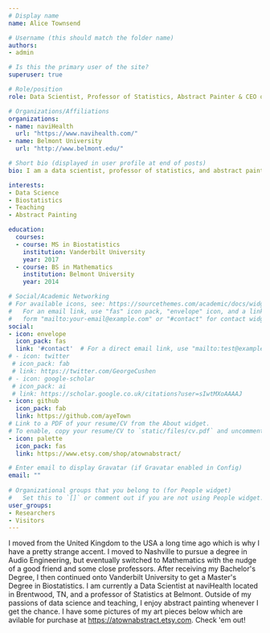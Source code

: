 ```yaml
---
# Display name
name: Alice Townsend

# Username (this should match the folder name)
authors:
- admin

# Is this the primary user of the site?
superuser: true

# Role/position
role: Data Scientist, Professor of Statistics, Abstract Painter & CEO of Kogu

# Organizations/Affiliations
organizations:
- name: naviHealth
  url: "https://www.navihealth.com/"
- name: Belmont University
  url: "http://www.belmont.edu/"

# Short bio (displayed in user profile at end of posts)
bio: I am a data scientist, professor of statistics, and abstract painter.

interests:
- Data Science
- Biostatistics
- Teaching
- Abstract Painting

education:
  courses:
  - course: MS in Biostatistics
    institution: Vanderbilt University
    year: 2017
  - course: BS in Mathematics
    institution: Belmont University
    year: 2014

# Social/Academic Networking
# For available icons, see: https://sourcethemes.com/academic/docs/widgets/#icons
#   For an email link, use "fas" icon pack, "envelope" icon, and a link in the
#   form "mailto:your-email@example.com" or "#contact" for contact widget.
social:
- icon: envelope
  icon_pack: fas
  link: '#contact'  # For a direct email link, use "mailto:test@example.org".
# - icon: twitter
 # icon_pack: fab
 # link: https://twitter.com/GeorgeCushen
# - icon: google-scholar
 # icon_pack: ai
 # link: https://scholar.google.co.uk/citations?user=sIwtMXoAAAAJ
- icon: github
  icon_pack: fab
  link: https://github.com/ayeTown
# Link to a PDF of your resume/CV from the About widget.
# To enable, copy your resume/CV to `static/files/cv.pdf` and uncomment the lines below.  
- icon: palette
  icon_pack: fas
  link: https://www.etsy.com/shop/atownabstract/

# Enter email to display Gravatar (if Gravatar enabled in Config)
email: ""
  
# Organizational groups that you belong to (for People widget)
#   Set this to `[]` or comment out if you are not using People widget.  
user_groups:
- Researchers
- Visitors
---
```


I moved from the United Kingdom to the USA a long time ago which is why I have a pretty strange accent. I moved to Nashville to pursue a degree in Audio Engineering, but eventually switched to Mathematics with the nudge of a good friend and some close professors. After receiving my Bachelor's Degree, I then continued onto Vanderbilt University to get a Master's Degree in Biostatistics. I am currently a Data Scientist at naviHealth located in Brentwood, TN, and a professor of Statistics at Belmont. Outside of my passions of data science and teaching, I enjoy abstract painting whenever I get the chance. I have some pictures of my art pieces below which are avilable for purchase at https://atownabstract.etsy.com. Check 'em out!
